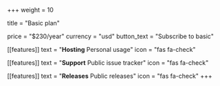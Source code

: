 +++
weight = 10

title = "Basic plan"

price = "$230/year"
currency = "usd"
button_text = "Subscribe to basic"

[[features]]
  text = "**Hosting** Personal usage"
  icon = "fas fa-check"

[[features]]
  text = "**Support** Public issue tracker"
  icon = "fas fa-check"

[[features]]
  text = "**Releases** Public releases"
  icon = "fas fa-check"
+++

